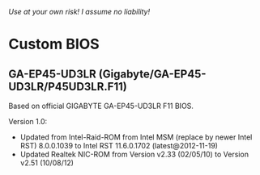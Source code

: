 *Use at your own risk! I assume no liability!*
# Custom BIOS
## GA-EP45-UD3LR (Gigabyte/GA-EP45-UD3LR/P45UD3LR.F11)

Based on official GIGABYTE GA-EP45-UD3LR F11 BIOS.

Version 1.0:
* Updated from Intel-Raid-ROM from Intel MSM (replace by newer Intel RST) 8.0.0.1039 to Intel RST 11.6.0.1702 (latest@2012-11-19)
* Updated Realtek NIC-ROM from Version v2.33 (02/05/10) to Version v2.51 (10/08/12)